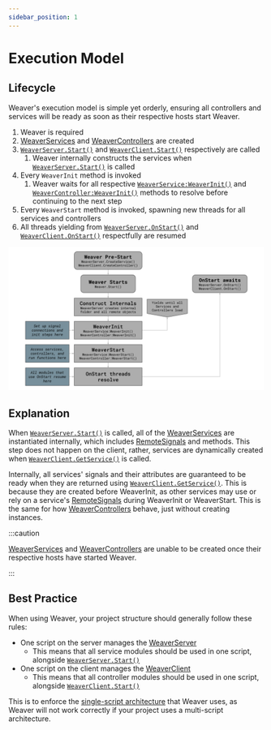 ```yaml
---
sidebar_position: 1
---
```


# Execution Model

## Lifecycle

Weaver's execution model is simple yet orderly, ensuring all controllers and services will be ready as soon as their respective hosts start Weaver.

1. Weaver is required
2. [WeaverServices](/api/WeaverServer#WeaverService) and [WeaverControllers](/api/WeaverClient#WeaverController) are created
3. [`WeaverServer.Start()`](/api/WeaverServer#Start) and [`WeaverClient.Start()`](/api/WeaverClient#Start) respectively are called
	1. Weaver internally constructs the services when [`WeaverServer.Start()`](/api/WeaverServer#Start) is called
4. Every `WeaverInit` method is invoked
	1. Weaver waits for all respective [`WeaverService:WeaverInit()`](/api/WeaverServer#WeaverService) and [`WeaverController:WeaverInit()`](/api/WeaverClient#WeaverController) methods to resolve before continuing to the next step
5. Every `WeaverStart` method is invoked, spawning new threads for all services and controllers
6. All threads yielding from [`WeaverServer.OnStart()`](/api/WeaverServer#OnStart) and [`WeaverClient.OnStart()`](/api/WeaverClient#OnStart) respectfully are resumed

![Weaver's Execution Model](/extras-execution-model.svg)

## Explanation

When [`WeaverServer.Start()`](/api/WeaverServer#Start) is called, all of the [WeaverServices](/api/WeaverServer#WeaverService) are instantiated internally, which includes [RemoteSignals](/api/RemoteSignal) and methods. This step does not happen on the client, rather, services are dynamically created when [`WeaverClient.GetService()`](/api/WeaverClient#GetService) is called.

Internally, all services' signals and their attributes are guaranteed to be ready when they are returned using [`WeaverClient.GetService()`](/api/WeaverClient#GetService). This is because they are created before WeaverInit, as other services may use or rely on a service's [RemoteSignals](/api/RemoteSignal) during WeaverInit or WeaverStart. This is the same for how [WeaverControllers](/api/WeaverClient#WeaverController) behave, just without creating instances.

:::caution

[WeaverServices](/api/WeaverServer#WeaverService) and [WeaverControllers](/api/WeaverClient#WeaverController) are unable to be created once their respective hosts have started Weaver.

:::

## Best Practice

When using Weaver, your project structure should generally follow these rules:

* One script on the server manages the [WeaverServer](/api/WeaverServer)
	* This means that all service modules should be used in one script, alongside [`WeaverServer.Start()`](/api/WeaverServer#Start)
* One script on the client manages the [WeaverClient](/api/WeaverClient)
	* This means that all controller modules should be used in one script, alongside [`WeaverClient.Start()`](/api/WeaverClient#Start)

This is to enforce the [single-script architecture](https://medium.com/roblox-development/this-article-was-originally-published-in-them-magazines-de995382e352) that Weaver uses, as Weaver will not work correctly if your project uses a multi-script architecture.
